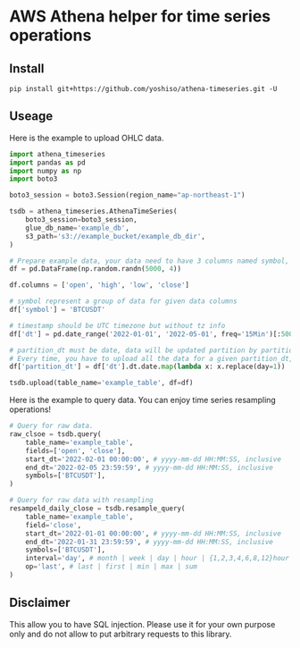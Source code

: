 # AWS Athena helper for time series operations

## Install

```
pip install git+https://github.com/yoshiso/athena-timeseries.git -U 
```

## Useage

Here is the example to upload OHLC data.

```py
import athena_timeseries
import pandas as pd
import numpy as np
import boto3

boto3_session = boto3.Session(region_name="ap-northeast-1")

tsdb = athena_timeseries.AthenaTimeSeries(
    boto3_session=boto3_session, 
    glue_db_name='example_db', 
    s3_path='s3://example_bucket/example_db_dir',
)

# Prepare example data, your data need to have 3 columns named symbol, dt, partition_dt
df = pd.DataFrame(np.random.randn(5000, 4))

df.columns = ['open', 'high', 'low', 'close']

# symbol represent a group of data for given data columns
df['symbol'] = 'BTCUSDT'

# timestamp should be UTC timezone but without tz info
df['dt'] = pd.date_range('2022-01-01', '2022-05-01', freq='15Min')[:5000]

# partition_dt must be date, data will be updated partition by partition with use of this column.
# Every time, you have to upload all the data for a given partition_dt, otherwise older will be gone.
df['partition_dt'] = df['dt'].dt.date.map(lambda x: x.replace(day=1))

tsdb.upload(table_name='example_table', df=df)
```

Here is the example to query data. You can enjoy time series resampling operations!

```py
# Query for raw data.
raw_clsoe = tsdb.query(
    table_name='example_table',
    fields=['open', 'close'],
    start_dt='2022-02-01 00:00:00', # yyyy-mm-dd HH:MM:SS, inclusive
    end_dt='2022-02-05 23:59:59', # yyyy-mm-dd HH:MM:SS, inclusive
    symbols=['BTCUSDT'],
)

# Query for raw data with resampling
resampeld_daily_close = tsdb.resample_query(
    table_name='example_table',
    field='close',
    start_dt='2022-01-01 00:00:00', # yyyy-mm-dd HH:MM:SS, inclusive
    end_dt='2022-01-31 23:59:59', # yyyy-mm-dd HH:MM:SS, inclusive
    symbols=['BTCUSDT'],
    interval='day', # month | week | day | hour | {1,2,3,4,6,8,12}hour | minute | {5,15,30}minute
    op='last', # last | first | min | max | sum
)
```

## Disclaimer

This allow you to have SQL injection. Please use it for your own purpose only and do not allow to put arbitrary requests to this library.